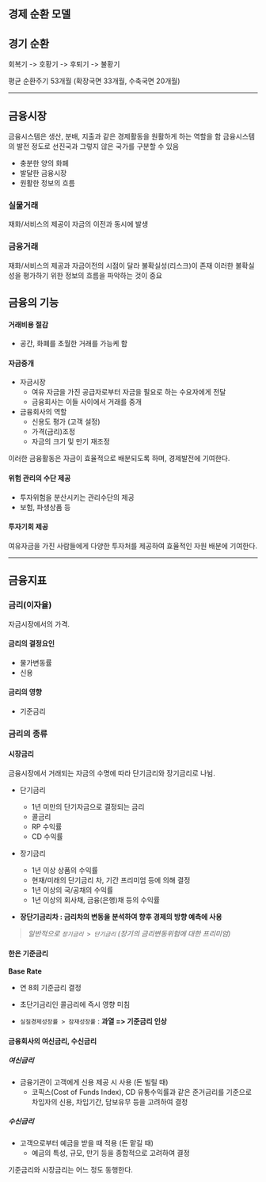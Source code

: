 ## 경제 순환 모델
## 경기 순환

회복기 -> 호황기 -> 후퇴기 -> 불황기

평균 순환주기 53개월 (확장국면 33개월, 수축국면 20개월)

---
## 금융시장

금융시스템은 생산, 분배, 지출과 같은 경제활동을 원활하게 하는 역할을 함
금융시스템의 발전 정도로 선진국과 그렇지 않은 국가를 구분할 수 있음

- 충분한 양의 화폐
- 발달한 금융시장
- 원활한 정보의 흐름

### 실물거래
재화/서비스의 제공이 자금의 이전과 동시에 발생
### 금융거래
재화/서비스의 제공과 자금이전의 시점이 달라 불확실성(리스크)이 존재
이러한 불확실성을 평가하기 위한 정보의 흐름을 파악하는 것이 중요 

## 금융의 기능
#### 거래비용 절감
- 공간, 화폐를 초월한 거래를 가능케 함
#### 자금중개
- 자금시장
	- 여유 자금을 가진 공급자로부터 자금을 필요로 하는 수요자에게 전달
	- 금융회사는 이들 사이에서 거래를 중개
- 금융회사의 역할
	- 신용도 평가 (고객 설정)
	- 가격(금리)조정
	- 자금의 크기 및 만기 재조정

이러한 금융활동은 자금이 효율적으로 배분되도록 하며, 경제발전에 기여한다.
#### 위험 관리의 수단 제공
- 투자위험을 분산시키는 관리수단의 제공
- 보험, 파생상품 등

#### 투자기회 제공
여유자금을 가진 사람들에게 다양한 투자처를 제공하여 효율적인 자원 배분에 기여한다.

---
## 금융지표
### 금리(이자율)

자금시장에서의 가격.
#### 금리의 결정요인
- 물가변동률
- 신용
#### 금리의 영향
 - 기준금리

### 금리의 종류
#### 시장금리

금융시장에서 거래되는 자금의 수명에 따라 단기금리와 장기금리로 나뉨.

- 단기금리
	- 1년 미만의 단기자금으로 결정되는 금리
	- 콜금리
	- RP 수익률
	- CD 수익률
- 장기금리
	- 1년 이상 상품의 수익률
	- 현재/미래의 단기금리 차, 기간 프리미엄 등에 의해 결정
	- 1년 이상의 국/공채의 수익률
	- 1년 이상의 회사채, 금융(은행)채 등의 수익률

- __장단기금리차 : 금리차의 변동을 분석하여 향후 경제의 방향 예측에 사용__

> *일반적으로 `장기금리 > 단기금리` (장기의 금리변동위험에 대한 프리미엄)*
#### 한은 기준금리
__Base Rate__
- 연 8회 기준금리 결정
- 초단기금리인 콜금리에 즉시 영향 미침

- `실질경제성장률 > 잠재성장률` : __과열 => 기준금리 인상__
#### 금융회사의 여신금리, 수신금리
##### 여신금리
- 금융기관이 고객에게 신용 제공 시 사용 (돈 빌릴 때)
	- 코픽스(Cost of Funds Index), CD 유통수익률과 같은 준거금리를 기준으로 차입자의 신용, 차입기간, 담보유무 등을 고려하여 결정
##### 수신금리
- 고객으로부터 예금을 받을 때 적용 (돈 맡길 때)
	- 예금의 특성, 규모, 만기 등을 종합적으로 고려하여 결정

기준금리와 시장금리는 어느 정도 동행한다.